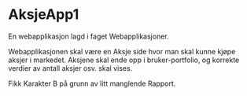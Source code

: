 # AksjeApp1
En webapplikasjon lagd i faget Webapplikasjoner. 

Webapplikasjonen skal være en Aksje side hvor man skal kunne kjøpe aksjer i markedet. Aksjene skal ende opp i bruker-portfolio, og korrekte verdier av antall aksjer osv. skal vises.

Fikk Karakter B på grunn av litt manglende Rapport.
